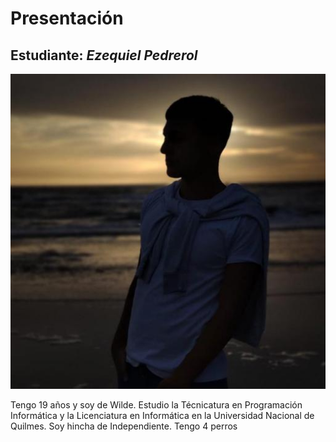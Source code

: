 # Presentación

## Estudiante: _Ezequiel Pedrerol_


![Ezequiel Pedrerol](me.jpg "Este soy yo")


Tengo 19 años y soy de Wilde. Estudio la Técnicatura en Programación Informática y la Licenciatura en Informática en la Universidad Nacional de Quilmes. Soy hincha de Independiente. Tengo 4 perros


